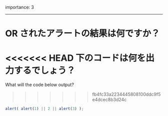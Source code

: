 importance: 3

---

# OR されたアラートの結果は何ですか？

<<<<<<< HEAD
下のコードは何を出力するでしょう？
=======
What will the code below output?
>>>>>>> fb4fc33a2234445808100ddc9f5e4dcec8b3d24c

```js
alert( alert(1) || 2 || alert(3) );
```
